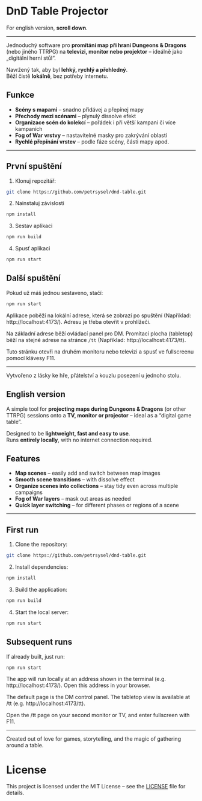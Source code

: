 # DnD Table Projector

For english version, **scroll down**.

---

Jednoduchý software pro **promítání map při hraní Dungeons & Dragons** (nebo jiného TTRPG) na **televizi, monitor nebo projektor** – ideálně jako „digitální herní stůl“.

Navržený tak, aby byl **lehký, rychlý a přehledný**.  
Běží čistě **lokálně**, bez potřeby internetu.

## Funkce

- **Scény s mapami** – snadno přidávej a přepínej mapy
- **Přechody mezi scénami** – plynulý dissolve efekt
- **Organizace scén do kolekcí** – pořádek i při větší kampani či více kampaních
- **Fog of War vrstvy** – nastavitelné masky pro zakrývání oblastí
- **Rychlé přepínání vrstev** – podle fáze scény, části mapy apod.

---

## První spuštění

1. Klonuj repozitář:
```bash
git clone https://github.com/petrsysel/dnd-table.git
```
2. Nainstaluj závislosti
```bash
npm install
```
3. Sestav aplikaci
```bash
npm run build
```
4. Spusť aplikaci
```bash
npm run start
```

## Další spuštění
Pokud už máš jednou sestaveno, stačí:
```bash
npm run start
```
Aplikace poběží na lokální adrese, která se zobrazí po spuštění (Například: http://localhost:4173/). Adresu je třeba otevřít v prohlížeči.

Na základní adrese běží ovládací panel pro DM. Promítací plocha (tabletop) běží na stejné adrese na stránce `/tt` (Například: http://localhost:4173/tt).

Tuto stránku otevři na druhém monitoru nebo televizi a spusť ve fullscreenu pomocí klávesy F11.

---

Vytvořeno z lásky ke hře, přátelství a kouzlu posezení u jednoho stolu.


## English version

A simple tool for **projecting maps during Dungeons & Dragons** (or other TTRPG) sessions onto a **TV, monitor or projector** – ideal as a “digital game table”.

Designed to be **lightweight, fast and easy to use**.  
Runs **entirely locally**, with no internet connection required.

## Features

- **Map scenes** – easily add and switch between map images
- **Smooth scene transitions** – with dissolve effect
- **Organize scenes into collections** – stay tidy even across multiple campaigns
- **Fog of War layers** – mask out areas as needed
- **Quick layer switching** – for different phases or regions of a scene

---

## First run

1. Clone the repository:
```bash
git clone https://github.com/petrsysel/dnd-table.git
```
2. Install dependencies:
```bash
npm install
```
3. Build the application:
```bash
npm run build
```
4. Start the local server:
```bash
npm run start
```

## Subsequent runs
If already built, just run:
```bash
npm run start
```

The app will run locally at an address shown in the terminal (e.g. http://localhost:4173/).
Open this address in your browser.

The default page is the DM control panel.
The tabletop view is available at /tt (e.g. http://localhost:4173/tt).

Open the /tt page on your second monitor or TV, and enter fullscreen with F11.

---

Created out of love for games, storytelling, and the magic of gathering around a table.

# License

This project is licensed under the MIT License – see the [LICENSE](./LICENSE.txt) file for details.
